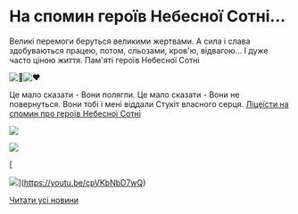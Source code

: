 # На спомин героїв Небесної Сотні...

Великі перемоги беруться великими жертвами. А сила і слава здобуваються працею, потом, сльозами, кров'ю, відвагою... І дуже часто ціною життя.
Пам'яті героїв Небесної Сотні

![🖤](https://static.xx.fbcdn.net/images/emoji.php/v9/t0/1/16/1f5a4.png)![♥️](https://static.xx.fbcdn.net/images/emoji.php/v9/tac/1/16/2665.png)

Це мало сказати - Вони полягли.
Це мало сказати - Вони не повернуться.
Вони тобі і мені віддали
Стукіт власного серця.
[Ліцеїсти на спомин про героїв Небесної Сотні](https://youtu.be/PftEApw8acA)

![](/images/blog/на-спомин-героїв-небесної-сотні/небеснасотня2022.jpg)

![](/images/blog/на-спомин-героїв-небесної-сотні/зображення_viber_2022-02-20_19-59-31-568.jpg)

[

![](/images/blog/на-спомин-героїв-небесної-сотні/нс1.png)](https://youtu.be/cpVKbNbD7wQ)

[Читати усі новини](/news)
